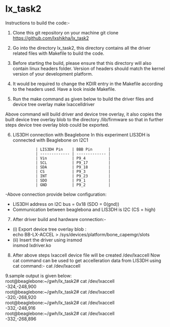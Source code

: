 # lx_task2

Instructions to build the code:-

1. Clone this git repository on your machine
git clone https://github.com/lxshikha/lx_task2

2. Go into the directory lx_task2, this directory contains all the driver related files with Makefile to build the code.

3. Before starting the build, please ensure that this directory will also contain linux headers folder. Version of headers should match the kernel version of your development platform.  

4. It would be required to change the KDIR entry in the Makefile according to the headers used. Have a look inside Makefile.

5. Run the make command as given below to build the driver files and device tree overlay
    make lxaccelldriver

Above command will build driver and device tree overlay, it also copies the built device tree overlay blob to the directory /lib/firmware so that in further steps device tree overlay blob could be exported.

6. LIS3DH connection with Beaglebone
In this experiment LIS3DH is connected with Beaglebone on I2C1 

                 | LIS3DH Pin    | BBB Pin       |
                 | ------------- | ------------- |
                 | Vin           | P9_4          |
                 | SCL           | P9_17         |
                 | SDA           | P9_18         |
                 | CS            | P9_3          |
                 | INT           | P9_23         |
                 | SDO           | P9_1          |
                 | GND           | P9_2          | 
-Above connection provide below configuration:
- LIS3DH address on I2C bus = 0x18 (SDO = 0(gnd))
- Communication between beaglebona and LIS3DH is I2C (CS = high)
                     
7. After driver build and hardware connection:-
  - (i) Export device tree overlay blob :   
   echo BB-LX-ACCEL > /sys/devices/platform/bone_capemgr/slots
  - (ii) Insert the driver using insmod  
     insmod lxdriver.ko   
      
8. After above steps lxaccell device file will be created /dev/lxaccell
  Now cat command can be used to get accelleration data from LIS3DH using cat command:- cat /dev/lxaccell
 
 9.sample output is given below:    
 root@beaglebone:~/gwh/lx_task2# cat /dev/lxaccell  
-324,-248,900  
root@beaglebone:~/gwh/lx_task2# cat /dev/lxaccell  
-320,-268,920  
root@beaglebone:~/gwh/lx_task2# cat /dev/lxaccell  
-332,-248,916  
root@beaglebone:~/gwh/lx_task2# cat /dev/lxaccell  
-332,-268,896  
  
  

